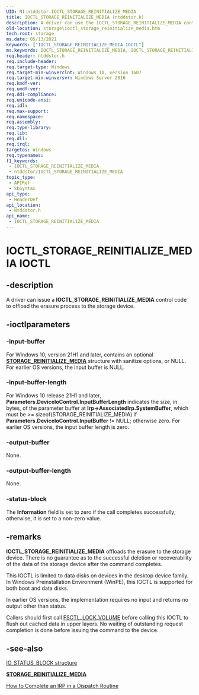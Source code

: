 ```yaml
---
UID: NI:ntddstor.IOCTL_STORAGE_REINITIALIZE_MEDIA
title: IOCTL_STORAGE_REINITIALIZE_MEDIA (ntddstor.h)
description: A driver can use the IOCTL_STORAGE_REINITIALIZE_MEDIA control code to reinitialize/erase a device.
old-location: storage\ioctl_storage_reinitialize_media.htm
tech.root: storage
ms.date: 05/13/2021
keywords: ["IOCTL_STORAGE_REINITIALIZE_MEDIA IOCTL"]
ms.keywords: IOCTL_STORAGE_REINITIALIZE_MEDIA, IOCTL_STORAGE_REINITIALIZE_MEDIA control, IOCTL_STORAGE_REINITIALIZE_MEDIA control code [Storage Devices], ntddstor/IOCTL_STORAGE_REINITIALIZE_MEDIA, storage.ioctl_storage_reinitialize_media
req.header: ntddstor.h
req.include-header: 
req.target-type: Windows
req.target-min-winverclnt: Windows 10, version 1607
req.target-min-winversvr: Windows Server 2016
req.kmdf-ver: 
req.umdf-ver: 
req.ddi-compliance: 
req.unicode-ansi: 
req.idl: 
req.max-support: 
req.namespace: 
req.assembly: 
req.type-library: 
req.lib: 
req.dll: 
req.irql: 
targetos: Windows
req.typenames: 
f1_keywords:
 - IOCTL_STORAGE_REINITIALIZE_MEDIA
 - ntddstor/IOCTL_STORAGE_REINITIALIZE_MEDIA
topic_type:
 - APIRef
 - kbSyntax
api_type:
 - HeaderDef
api_location:
 - Ntddstor.h
api_name:
 - IOCTL_STORAGE_REINITIALIZE_MEDIA
---
```


# IOCTL_STORAGE_REINITIALIZE_MEDIA IOCTL

## -description

A driver can issue a **IOCTL_STORAGE_REINITIALIZE_MEDIA** control code to offload the erasure process to the storage device.

## -ioctlparameters

### -input-buffer

For Windows 10, version 21H1 and later, contains an optional [**STORAGE_REINITIALIZE_MEDIA**](ns-ntddstor-storage_reinitialize_media.md) structure with sanitize options, or NULL. For earlier OS versions, the input buffer is NULL.

### -input-buffer-length

For Windows 10 release 21H1 and later, **Parameters.DeviceIoControl.InputBufferLength** indicates the size, in bytes, of the parameter buffer at **Irp->AssociatedIrp.SystemBuffer**, which must be >= sizeof(STORAGE_REINITIALIZE_MEDIA) if **Parameters.DeviceIoControl.InputBuffer** != NULL; otherwise zero. For earlier OS versions, the input buffer length is zero.

### -output-buffer

None.

### -output-buffer-length

None.

### -status-block

The **Information** field is set to zero if the call completes successfully; otherwise, it is set to a non-zero value.

## -remarks

 **IOCTL_STORAGE_REINITIALIZE_MEDIA** offloads the erasure to the storage device. There is no guarantee as to the successful deletion or recoverability of the data of the storage device after the command completes.

This IOCTL is limited to data disks on devices in the desktop device family. In Windows Preinstallation Environment (WinPE), this IOCTL is supported for both boot and data disks.

In earlier OS versions, the implementation requires no input and returns no output other than status.

Callers should first call [FSCTL_LOCK_VOLUME](/windows/win32/api/winioctl/ni-winioctl-fsctl_lock_volume) before calling this IOCTL to flush out cached data in upper layers. No waiting of outstanding request completion is done before issuing the command to the device.

## -see-also

[IO_STATUS_BLOCK structure](../wdm/ns-wdm-_io_status_block.md)

[**STORAGE_REINITIALIZE_MEDIA**](ns-ntddstor-storage_reinitialize_media.md)

[How to Complete an IRP in a Dispatch Routine](/windows-hardware/drivers/kernel/how-to-complete-an-irp-in-a-dispatch-routine)
